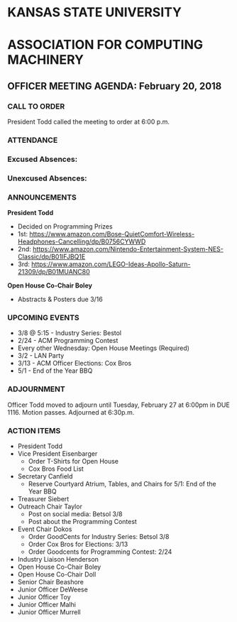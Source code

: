 # KANSAS STATE UNIVERSITY
# ASSOCIATION FOR COMPUTING MACHINERY
## OFFICER MEETING AGENDA: February 20, 2018

### CALL TO ORDER
President Todd called the meeting to order at 6:00 p.m.

### ATTENDANCE
### Excused Absences:
### Unexcused Absences:

### ANNOUNCEMENTS
**President Todd**
* Decided on Programming Prizes
* 1st: https://www.amazon.com/Bose-QuietComfort-Wireless-Headphones-Cancelling/dp/B0756CYWWD
* 2nd: https://www.amazon.com/Nintendo-Entertainment-System-NES-Classic/dp/B01IFJBQ1E
* 3rd: https://www.amazon.com/LEGO-Ideas-Apollo-Saturn-21309/dp/B01MUANC80

**Open House Co-Chair Boley**
* Abstracts & Posters due 3/16

### UPCOMING EVENTS
* 3/8 @ 5:15 - Industry Series: Bestol
* 2/24 - ACM Programming Contest
* Every other Wednesday: Open House Meetings (Required)
* 3/2 - LAN Party
* 3/13 - ACM Officer Elections: Cox Bros
* 5/1 - End of the Year BBQ


### ADJOURNMENT
Officer Todd moved to adjourn until Tuesday, February 27 at 6:00pm in DUE 1116. Motion passes. Adjourned at 6:30p.m.

### ACTION ITEMS
* President Todd
* Vice President Eisenbarger
  * Order T-Shirts for Open House
  * Cox Bros Food List
* Secretary Canfield
  * Reserve Courtyard Atrium, Tables, and Chairs for 5/1: End of the Year BBQ
* Treasurer Siebert
* Outreach Chair Taylor
  * Post on social media: Betsol 3/8
  * Post about the Programming Contest
* Event Chair Dokos
  * Order GoodCents for Industry Series: Betsol 3/8
  * Order Cox Bros for Elections: 3/13
  * Order Goodcents for Programming Contest: 2/24
* Industry Liaison Henderson
* Open House Co-Chair Boley
* Open House Co-Chair Doll
* Senior Chair Beashore
* Junior Officer DeWeese
* Junior Officer Toy
* Junior Officer Malhi
* Junior Officer Murrell
